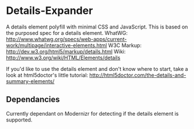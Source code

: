 Details-Expander
================

A details element polyfill with minimal CSS and JavaScript.
This is based on the purposed spec for a details element. 
WhatWG: http://www.whatwg.org/specs/web-apps/current-work/multipage/interactive-elements.html
W3C Markup: http://dev.w3.org/html5/markup/details.html
Wiki: http://www.w3.org/wiki/HTML/Elements/details

If you'd like to use the details element and don't know where to start, take a look at html5doctor's little tutorial: http://html5doctor.com/the-details-and-summary-elements/ 

<h2>Dependancies</h2>
Currently dependant on Modernizr for detecting if the details element is supported.
